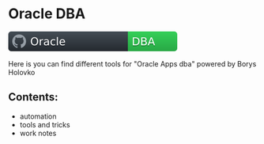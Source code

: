 # Oracle DBA
![My Badge](/doc/badge.svg)

Here is you can find different tools for "Oracle Apps dba" powered by Borys Holovko
## Contents:
  - automation
  - tools and tricks
  - work notes

